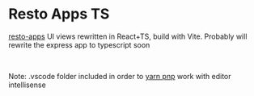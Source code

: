 # Resto Apps TS

[resto-apps](https://github.com/arelhabib/resto-apps) UI views rewritten in React+TS, build with Vite. Probably will rewrite the express app to typescript soon

<br/>

Note: .vscode folder included in order to [yarn pnp](https://next.yarnpkg.com/getting-started/editor-sdks) work with editor intellisense
